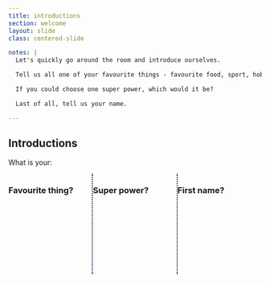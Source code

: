 ```yaml
---
title: introductions
section: welcome
layout: slide
class: centered-slide

notes: |
  Let's quickly go around the room and introduce ourselves.

  Tell us all one of your favourite things - favourite food, sport, hobby, animal, anything!

  If you could choose one super power, which would it be?

  Last of all, tell us your name.

---
```


## Introductions

What is your:

<div class="three-table">
<div>
<h3>Favourite thing?</h3>
</div>
<div>
<h3>Super power?</h3>
</div>
<div>
<h3>First name?</h3>
</div>
</div>

<style>
.three-table div {
    float: left;
    width: 33%;
    border-left: 2px dotted #001E39;
    min-height: 200px;
}

.three-table div:first-of-type {
    border: none;
}
</style>
